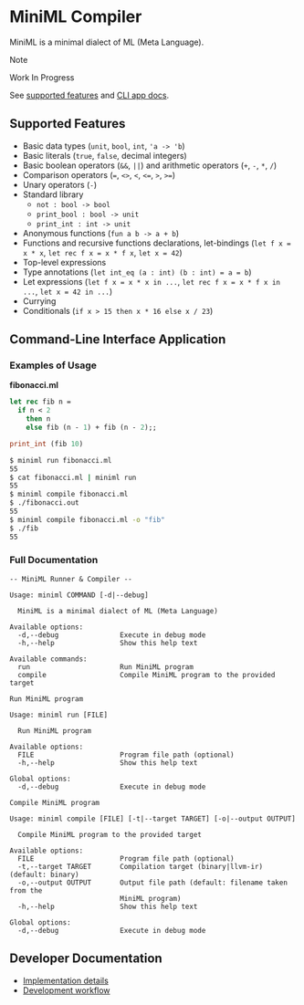 # MiniML Compiler

MiniML is a minimal dialect of ML (Meta Language).

> [!NOTE]
> Work In Progress
>
> See [supported features](#supported-features) and [CLI app docs](#command-line-interface-application).

## Supported Features

- Basic data types (`unit`, `bool`, `int`, `'a -> 'b`)
- Basic literals (`true`, `false`, decimal integers)
- Basic boolean operators (`&&`, `||`) and arithmetic operators (`+`, `-`, `*`, `/`)
- Comparison operators (`=`, `<>`, `<`, `<=`, `>`, `>=`)
- Unary operators (`-`)
- Standard library
  - `not : bool -> bool`
  - `print_bool : bool -> unit`
  - `print_int : int -> unit`
- Anonymous functions (`fun a b -> a + b`)
- Functions and recursive functions declarations, let-bindings (`let f x = x * x`, `let rec f x = x * f x`, `let x = 42`)
- Top-level expressions
- Type annotations (`let int_eq (a : int) (b : int) = a = b`)
- Let expressions (`let f x = x * x in ...`, `let rec f x = x * f x in ...`, `let x = 42 in ...`)
- Currying
- Conditionals (`if x > 15 then x * 16 else x / 23`)

## Command-Line Interface Application

### Examples of Usage

**fibonacci.ml**

```ocaml
let rec fib n =
  if n < 2
    then n
    else fib (n - 1) + fib (n - 2);;

print_int (fib 10)
```

```bash
$ miniml run fibonacci.ml
55
$ cat fibonacci.ml | miniml run
55
$ miniml compile fibonacci.ml
$ ./fibonacci.out
55
$ miniml compile fibonacci.ml -o "fib"
$ ./fib
55
```

### Full Documentation

```
-- MiniML Runner & Compiler --

Usage: miniml COMMAND [-d|--debug]

  MiniML is a minimal dialect of ML (Meta Language)

Available options:
  -d,--debug               Execute in debug mode
  -h,--help                Show this help text

Available commands:
  run                      Run MiniML program
  compile                  Compile MiniML program to the provided target
```

```
Run MiniML program

Usage: miniml run [FILE]

  Run MiniML program

Available options:
  FILE                     Program file path (optional)
  -h,--help                Show this help text

Global options:
  -d,--debug               Execute in debug mode
```

```
Compile MiniML program

Usage: miniml compile [FILE] [-t|--target TARGET] [-o|--output OUTPUT]

  Compile MiniML program to the provided target

Available options:
  FILE                     Program file path (optional)
  -t,--target TARGET       Compilation target (binary|llvm-ir) (default: binary)
  -o,--output OUTPUT       Output file path (default: filename taken from the
                           MiniML program)
  -h,--help                Show this help text

Global options:
  -d,--debug               Execute in debug mode
```

## Developer Documentation

- [Implementation details](docs/dev/impl.md)
- [Development workflow](docs/dev/flow.md)
